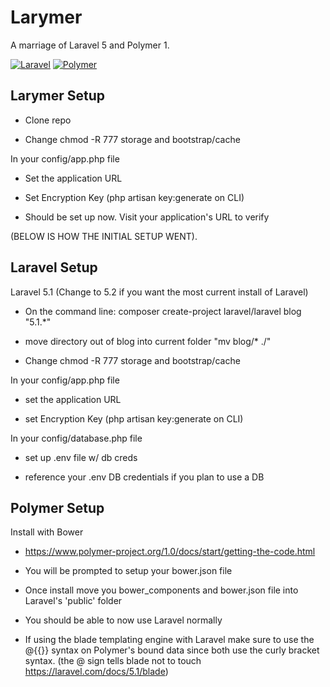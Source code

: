 # Larymer
A marriage of Laravel 5 and Polymer 1.

[![Laravel](https://laravel.com/assets/img/laravel-logo.png)](https://github.com/laravel/laravel)
[![Polymer](https://www.polymer-project.org/images/logos/lockup.svg)](https://github.com/Polymer/polymer)

## Larymer Setup

- Clone repo

- Change chmod -R 777 storage and bootstrap/cache

In your config/app.php file

- Set the application URL

- Set Encryption Key (php artisan key:generate on CLI)

- Should be set up now. Visit your application's URL to verify


(BELOW IS HOW THE INITIAL SETUP WENT).

## Laravel Setup

Laravel 5.1 (Change to 5.2 if you want the most current install of Laravel)

- On the command line: composer create-project laravel/laravel blog "5.1.*"

- move directory out of blog into current folder "mv blog/* ./" 

- Change chmod -R 777 storage and bootstrap/cache

In your config/app.php file

- set the application URL

- set Encryption Key (php artisan key:generate on CLI)

In your config/database.php file

- set up .env file w/ db creds

- reference your .env DB credentials if you plan to use a DB

## Polymer Setup

Install with Bower

- https://www.polymer-project.org/1.0/docs/start/getting-the-code.html

- You will be prompted to setup your bower.json file

- Once install move you bower_components and bower.json file into Laravel's 'public' folder

- You should be able to now use Laravel normally

- If using the blade templating engine with Laravel make sure to use the @{{}} syntax on Polymer's bound data since both use the curly bracket syntax. (the @ sign tells blade not to touch https://laravel.com/docs/5.1/blade)